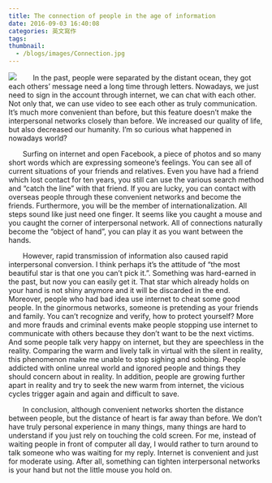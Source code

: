```yaml
---
title: The connection of people in the age of information
date: 2016-09-03 16:40:08
categories: 英文寫作
tags:
thumbnail:
  - /blogs/images/Connection.jpg
---
```

<img src="/blogs/images/Connection.jpg">
&emsp;&emsp;In the past, people were separated by the distant ocean, they got each others’ message need a long time through letters. Nowadays, we just need to sign in the account through internet, we can chat with each other. Not only that, we can use video to see each other as truly communication. It’s much more convenient than before, but this feature doesn’t make the interpersonal networks closely than before. We increased our quality of life, but also decreased our humanity. I’m so curious what happened in nowadays world?

&emsp;&emsp;Surfing on internet and open Facebook, a piece of photos and so many short words which are expressing someone’s feelings. You can see all of current situations of your friends and relatives. Even you have had a friend which lost contact for ten years, you still can use the various search method and “catch the line” with that friend. If you are lucky, you can contact with overseas people through these convenient networks and become the friends. Furthermore, you will be the member of internationalization. All steps sound like just need one finger. It seems like you caught a mouse and you caught the corner of interpersonal network. All of connections naturally become the “object of hand”, you can play it as you want between the hands.

&emsp;&emsp;However, rapid transmission of information also caused rapid interpersonal conversion. I think perhaps it’s the attitude of “the most beautiful star is that one you can’t pick it.”. Something was hard-earned in the past, but now you can easily get it. That star which already holds on your hand is not shiny anymore and it will be discarded in the end. Moreover, people who had bad idea use internet to cheat some good people. In the ginormous networks, someone is pretending as your friends and family. You can’t recognize and verify, how to protect yourself? More and more frauds and criminal events make people stopping use internet to communicate with others because they don’t want to be the next victims. And some people talk very happy on internet, but they are speechless in the reality. Comparing the warm and lively talk in virtual with the silent in reality,  this phenomenon make me unable to stop sighing and sobbing. People addicted with online unreal world and ignored people and things they should concern about in reality. In addition, people are growing further apart in reality and try to seek the new warm from internet, the vicious cycles trigger again and again and difficult to save.

&emsp;&emsp;In conclusion, although convenient networks shorten the distance between people, but the distance of heart is far away than before. We don’t have truly personal experience in many things, many things are hard to understand if you just rely on touching the cold screen. For me, instead of waiting people in front of computer all day, I would rather to turn around to talk someone who was waiting for my reply. Internet is convenient and just for moderate using. After all, something can tighten interpersonal networks is your hand but not the little mouse you hold on.
